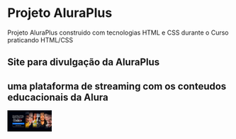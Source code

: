 # Projeto AluraPlus 
<p> 
   Projeto AluraPlus construido com tecnologias HTML e CSS durante o Curso        praticando HTML/CSS 
</p>


## Site para divulgação da AluraPlus
## uma plataforma de streaming com os conteudos educacionais da Alura
<img src="./assets/img/PaginaAlura.jpg" alt="pagina" width="100px" >